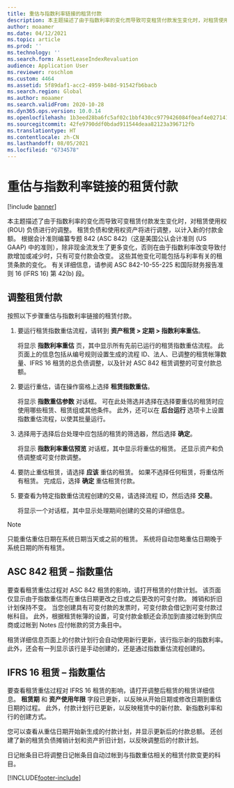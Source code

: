 ```yaml
---
title: 重估与指数利率链接的租赁付款
description: 本主题描述了由于指数利率的变化而导致可变租赁付款发生变化时，对租赁使用权 (ROU) 负债进行的调整。
author: moaamer
ms.date: 04/12/2021
ms.topic: article
ms.prod: ''
ms.technology: ''
ms.search.form: AssetLeaseIndexRevaluation
audience: Application User
ms.reviewer: roschlom
ms.custom: 4464
ms.assetid: 5f89daf1-acc2-4959-b48d-91542fb6bacb
ms.search.region: Global
ms.author: moaamer
ms.search.validFrom: 2020-10-28
ms.dyn365.ops.version: 10.0.14
ms.openlocfilehash: 1b3eed28ba6fc5af02c1bbf430cc9779426084f0eaf4e027141bbdd18a70dde4
ms.sourcegitcommit: 42fe9790ddf0bdad911544deaa82123a396712fb
ms.translationtype: HT
ms.contentlocale: zh-CN
ms.lasthandoff: 08/05/2021
ms.locfileid: "6734578"
---
```

# <a name="revalue-lease-payments-that-are-linked-to-an-index-rate"></a>重估与指数利率链接的租赁付款

[!include [banner](../includes/banner.md)]

本主题描述了由于指数利率的变化而导致可变租赁付款发生变化时，对租赁使用权 (ROU) 负债进行的调整。 租赁负债和使用权资产将进行调整，以计入新的付款金额。 根据会计准则编纂专题 842 (ASC 842)（这是美国公认会计准则 (US GAAP) 中的准则），除非现金流发生了更多变化，否则在由于指数利率改变导致付款增加或减少时，只有可变付款会改变。 这些其他变化可能包括与利率有关的租赁条款的变化。 有关详细信息，请参阅 ASC 842-10-55-225 和国际财务报告准则 16 (IFRS 16) 第 42(b) 段。

## <a name="adjust-lease-payments"></a>调整租赁付款

按照以下步骤重估与指数利率链接的租赁付款。

1. 要运行租赁指数重估流程，请转到 **资产租赁 \> 定期 \> 指数利率重估**。

    将显示 **指数利率重估** 页，其中显示所有先前已运行的租赁指数重估流程。 此页面上的信息包括从编号规则设置生成的流程 ID、法人、已调整的租赁帐簿数量、IFRS 16 租赁的总负债调整，以及针对 ASC 842 租赁调整的可变付款总额。

2. 要运行重估，请在操作窗格上选择 **租赁指数重估**。

    将显示 **指数重估参数** 对话框。 可在此处筛选并选择在选择要重估的租赁时应使用哪些租赁、租赁组或其他条件。 此外，还可以在 **后台运行** 选项卡上设置指数重估流程，以使其批量运行。

4. 选择用于选择后台处理中应包括的租赁的筛选器，然后选择 **确定**。

    将显示 **指数利率重估预览** 对话框，其中显示将重估的租赁。 还显示资产和负债调整或可变付款调整。
    
5. 要防止重估租赁，请选择 **应该** 重估的租赁。 如果不选择任何租赁，将重估所有租赁。 完成后，选择 **确定** 重估租赁付款。
6. 要查看为特定指数重估流程创建的交易，请选择流程 ID，然后选择 **交易**。

    将显示一个对话框，其中显示处理期间创建的交易的详细信息。

> [!NOTE]
> 只能重估重估日期在系统日期当天或之前的租赁。 系统将自动忽略重估日期晚于系统日期的所有租赁。

## <a name="asc-842-leases--index-revaluation"></a>ASC 842 租赁 – 指数重估

要查看租赁重估过程对 ASC 842 租赁的影响，请打开租赁的付款计划。 该页面仅显示由于指数重估而在重估日期更改之日或之后更改的可变付款。 摊销和折旧计划保持不变。 当您创建具有可变付款的发票时，可变付款会借记到可变付款过帐科目。 此外，根据租赁帐簿的设置，可变付款金额还会添加到直接过帐到供应商或过帐到 Notes 应付帐款的贷方条目中。

租赁详细信息页面上的付款计划行会自动使用新行更新，该行指示新的指数利率。 此外，还会有一列显示该行是手动创建的，还是通过指数重估流程创建的。

## <a name="ifrs-16-leases--index-revaluation"></a>IFRS 16 租赁 – 指数重估

要查看租赁重估过程对 IFRS 16 租赁的影响，请打开调整后租赁的租赁详细信息。 **租赁期** 和 **资产使用年限** 字段已更新，以反映从开始日期或修改日期到重估日期的过程。 此外，付款计划行已更新，以反映租赁中的新付款、新指数利率和行的创建方式。

您可以查看从重估日期开始新生成的付款计划，并显示更新后的付款总额。 还创建了新的租赁负债摊销计划和资产折旧计划，以反映调整后的付款计划。

日记帐条目已将调整日记帐条目自动过帐到与指数重估相关的租赁付款变更的科目。


[!INCLUDE[footer-include](../../includes/footer-banner.md)]
